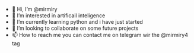 - 👋 Hi, I’m @mirmiry
- 👀 I’m interested in artificail inteligence
- 🌱 I’m currently learning python and i have just started
- 💞️ I’m looking to collaborate on some future projects
- 📫 How to reach me you can contact me on telegram wir the @mirmiry4 tag 

<!---
mirmiry/mirmiry is a ✨ special ✨ repository because its `README.md` (this file) appears on your GitHub profile.
You can click the Preview link to take a look at your changes.
--->
